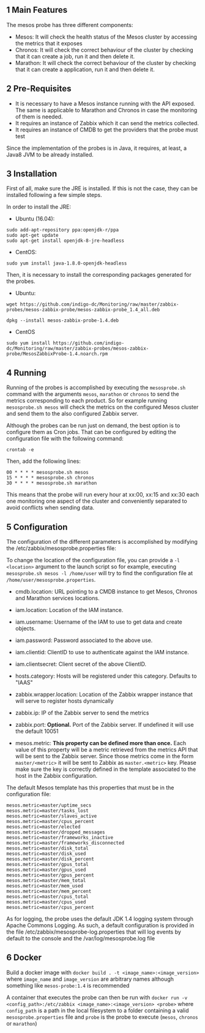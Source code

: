 1 Main Features
------------------
The mesos probe has three different components:

* Mesos: It will check the health status of the Mesos cluster by accessing the metrics that it exposes
* Chronos: It will check the correct behaviour of the cluster by checking that it can create a job, run it and then delete it.
* Marathon: It will check the correct behaviour of the cluster by checking that it can create a application, run it and then delete it.

2 Pre-Requisites
------------------

* It is necessary to have a Mesos instance running with the API exposed. The same is applicable to Marathon and Chronos in case the monitoring of them is needed.
* It requires an instance of Zabbix which it can send the metrics collected.
* It requires an instance of CMDB to get the providers that the probe must test

Since the implementation of the probes is in Java, it requires, at least, a Java8 JVM to be already installed.

3 Installation
----------------

First of all, make sure the JRE is installed. If this is not the case, they can be installed following a few simple steps.

In order to install the JRE:
* Ubuntu (16.04):
```
sudo add-apt-repository ppa:openjdk-r/ppa
sudo apt-get update
sudo apt-get install openjdk-8-jre-headless
```

* CentOS:
```
sudo yum install java-1.8.0-openjdk-headless
```

Then, it is necessary to install the corresponding packages generated for the probes.

* Ubuntu:
```
wget https://github.com/indigo-dc/Monitoring/raw/master/zabbix-probes/mesos-zabbix-probe/mesos-zabbix-probe_1.4_all.deb
```
```
dpkg --install mesos-zabbix-probe-1.4.deb
```

* CentOS
```
sudo yum install https://github.com/indigo-dc/Monitoring/raw/master/zabbix-probes/mesos-zabbix-probe/MesosZabbixProbe-1.4.noarch.rpm
```

4 Running
----------------

Running of the probes is accomplished by executing the `mesosprobe.sh` command with the arguments `mesos`, `marathon` or `chronos` to send the metrics corresponding to each product. So for example running `mesosprobe.sh mesos` will check the metrics on the configured Mesos cluster and send them to the also configured Zabbix server.

Although the probes can be run just on demand, the best option is to configure them as Cron jobs. That can be configured by editing the configuration file with the following command:
```
crontab -e
```

Then, add the following lines:
```
00 * * * * mesosprobe.sh mesos
15 * * * * mesosprobe.sh chronos
30 * * * * mesosprobe.sh marathon
```

This means that the probe will run every hour at xx:00, xx:15 and xx:30 each one monitoring one aspect of the cluster and conveniently separated to avoid conflicts when sending data.

5 Configuration
----------------- 

The configuration of the different parameters is accomplished by modifying the /etc/zabbix/mesosprobe.properties file:

To change the location of the configuration file, you can provide a `-l <location>` argument to the launch script so for example, executing `mesosprobe.sh mesos -l /home/user` will try to find the configuration file at `/home/user/mesosprobe.properties`.

* cmdb.location: URL pointing to a CMDB instance to get Mesos, Chronos and Marathon services locations.

* iam.location: Location of the IAM instance.
* iam.username: Username of the IAM to use to get data and create objects.
* iam.password: Password associated to the above use.
* iam.clientid: ClientID to use to authenticate against the IAM instance.
* iam.clientsecret: Client secret of the above ClientID.

* hosts.category: Hosts will be registered under this category. Defaults to "IAAS"

* zabbix.wrapper.location: Location of the Zabbix wrapper instance that will serve to register hosts dynamically
* zabbix.ip: IP of the Zabbix server to send the metrics
* zabbix.port: **Optional.** Port of the Zabbix server. If undefined it will use the default 10051

* mesos.metric: **This property can be defined more than once.** Each value of this property will be a metric retrieved from the metrics API that will be sent to the Zabbix server. Since those metrics come in the form `master/<metric>` it will be sent to Zabbix as `master.<metric>` key. Please make sure the key is correctly defined in the template associated to the host in the Zabbix configuration.

The default Mesos template has this properties that must be in the configuration file:

```
mesos.metric=master/uptime_secs
mesos.metric=master/tasks_lost
mesos.metric=master/slaves_active
mesos.metric=master/cpus_percent
mesos.metric=master/elected
mesos.metric=master/dropped_messages
mesos.metric=master/frameworks_inactive
mesos.metric=master/frameworks_disconnected
mesos.metric=master/disk_total
mesos.metric=master/disk_used
mesos.metric=master/disk_percent
mesos.metric=master/gpus_total
mesos.metric=master/gpus_used
mesos.metric=master/gpus_percent
mesos.metric=master/mem_total
mesos.metric=master/mem_used
mesos.metric=master/mem_percent
mesos.metric=master/cpus_total
mesos.metric=master/cpus_used
mesos.metric=master/cpus_percent
```

As for logging, the probe uses the default JDK 1.4 logging system through Apache Commons Logging. As such, a default configuration is provided in the file /etc/zabbix/mesosprobe-log.properties that will log events by default to the console and the /var/log/mesosprobe<number>.log file

6 Docker
----------------- 

Build a docker image with ```docker build . -t <image_name>:<image_version>``` where ```image_name``` and ```image_version``` are arbitrary names although something like ```mesos-probe:1.4``` is recommended

A container that executes the probe can then be run with ```docker run -v <config_path>:/etc/zabbix <image_name>:<image_version> <probe>``` where ```config_path``` is a path in the local filesystem to a folder containing a valid ```mesosprobe.properties``` file and ```probe``` is the probe to execute (```mesos```, ```chronos``` or ```marathon```)